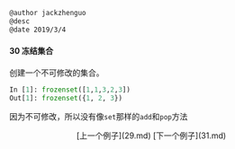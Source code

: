 ```markdown
@author jackzhenguo
@desc 
@date 2019/3/4
```

#### 30 冻结集合　　

创建一个不可修改的集合。

```python
In [1]: frozenset([1,1,3,2,3])
Out[1]: frozenset({1, 2, 3})
```

因为不可修改，所以没有像`set`那样的`add`和`pop`方法

<center>[上一个例子](29.md)    [下一个例子](31.md)</center>